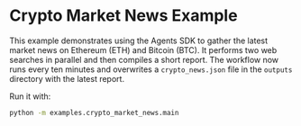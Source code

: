 # Crypto Market News Example

This example demonstrates using the Agents SDK to gather the latest market news on
Ethereum (ETH) and Bitcoin (BTC). It performs two web searches in parallel and
then compiles a short report. The workflow now runs every ten minutes and
overwrites a `crypto_news.json` file in the `outputs` directory with the latest report.

Run it with:

```bash
python -m examples.crypto_market_news.main
```
